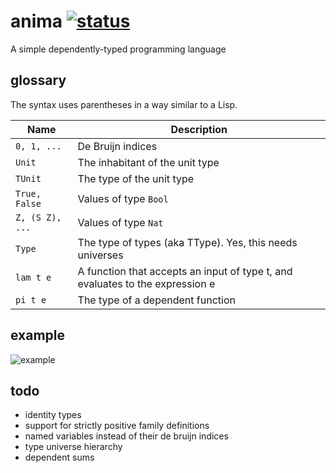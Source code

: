 anima [![status](https://secure.travis-ci.org/forestbelton/anima.png)](http://travis-ci.org/forestbelton/anima)
===

A simple dependently-typed programming language

glossary
--------

The syntax uses parentheses in a way similar to a Lisp.

| Name            | Description                                                                   |
| --------------- | ----------------------------------------------------------------------------- |
| `0, 1, ...`     | De Bruijn indices                                                             |
| `Unit`          | The inhabitant of the unit type                                               |
| `TUnit`         | The type of the unit type                                                     |
| `True, False`   | Values of type `Bool`                                                         |
| `Z, (S Z), ...` | Values of type `Nat`                                                          |
| `Type`          | The type of types (aka TType). Yes, this needs universes                      |
| `lam t e`       | A function that accepts an input of type t, and evaluates to the expression e |
| `pi t e`        | The type of a dependent function                                              |

example
-------

![example](http://i.imgur.com/TydemDi.png)

todo
----

* identity types
* support for strictly positive family definitions
* named variables instead of their de bruijn indices
* type universe hierarchy
* dependent sums
